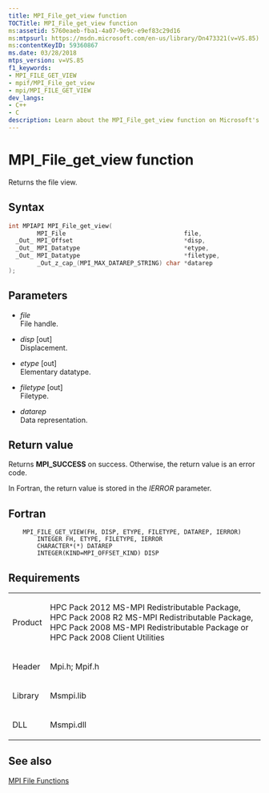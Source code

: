 ```yaml
---
title: MPI_File_get_view function
TOCTitle: MPI_File_get_view function
ms:assetid: 5760eaeb-fba1-4a07-9e9c-e9ef83c29d16
ms:mtpsurl: https://msdn.microsoft.com/en-us/library/Dn473321(v=VS.85)
ms:contentKeyID: 59360867
ms.date: 03/28/2018
mtps_version: v=VS.85
f1_keywords:
- MPI_FILE_GET_VIEW
- mpif/MPI_File_get_view
- mpi/MPI_FILE_GET_VIEW
dev_langs:
- C++
- C
description: Learn about the MPI_File_get_view function on Microsoft's official site. Understand its syntax, parameters, return values, and requirements.
---
```


# MPI\_File\_get\_view function

Returns the file view.

## Syntax

``` c++
int MPIAPI MPI_File_get_view(
        MPI_File                                 file,
  _Out_ MPI_Offset                               *disp,
  _Out_ MPI_Datatype                             *etype,
  _Out_ MPI_Datatype                             *filetype,
        _Out_z_cap_(MPI_MAX_DATAREP_STRING) char *datarep
);
```

## Parameters

  - *file*  
    File handle.

  - *disp* \[out\]  
    Displacement.

  - *etype* \[out\]  
    Elementary datatype.

  - *filetype* \[out\]  
    Filetype.

  - *datarep*  
    Data representation.

## Return value

Returns **MPI\_SUCCESS** on success. Otherwise, the return value is an error code.

In Fortran, the return value is stored in the *IERROR* parameter.

## Fortran

``` FORTRAN
    MPI_FILE_GET_VIEW(FH, DISP, ETYPE, FILETYPE, DATAREP, IERROR)
        INTEGER FH, ETYPE, FILETYPE, IERROR
        CHARACTER*(*) DATAREP
        INTEGER(KIND=MPI_OFFSET_KIND) DISP
```

## Requirements

<table>
<colgroup>
<col/>
<col/>
</colgroup>
<tbody>
<tr class="odd">
<td><p>Product</p></td>
<td><p>HPC Pack 2012 MS-MPI Redistributable Package, HPC Pack 2008 R2 MS-MPI Redistributable Package, HPC Pack 2008 MS-MPI Redistributable Package or HPC Pack 2008 Client Utilities</p></td>
</tr>
<tr class="even">
<td><p>Header</p></td>
<td>Mpi.h;
Mpif.h</td>
</tr>
<tr class="odd">
<td><p>Library</p></td>
<td>Msmpi.lib</td>
</tr>
<tr class="even">
<td><p>DLL</p></td>
<td>Msmpi.dll</td>
</tr>
</tbody>
</table>


## See also

[MPI File Functions](mpi-file-functions.md)

